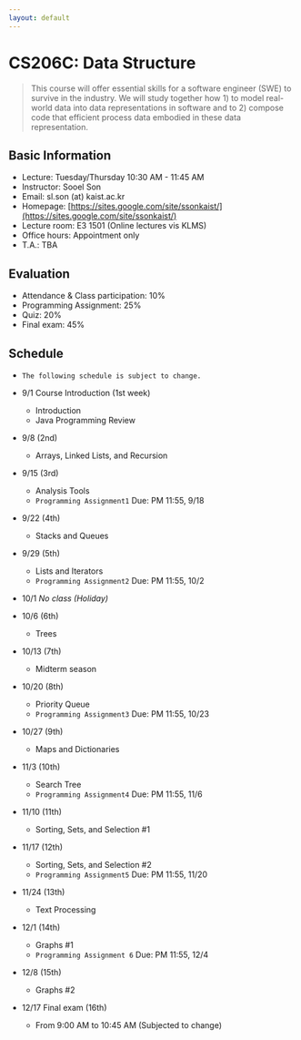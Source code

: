 ```yaml
---
layout: default
---
```


# **CS206C**: Data Structure

> This course will offer essential skills for a software engineer (SWE) to survive in the industry. We will study together how 1) to model real-world data into data representations in software and to 2) compose code that efficient process data embodied in these data representation.  


## Basic Information
 * Lecture: Tuesday/Thursday 10:30 AM - 11:45 AM
 * Instructor: Sooel Son
 * Email: sl.son (at) kaist.ac.kr
 * Homepage: [https://sites.google.com/site/ssonkaist/](https://sites.google.com/site/ssonkaist/)
 * Lecture room: E3 1501 (Online lectures vis KLMS)
 * Office hours: Appointment only
 * T.A.: TBA
 
## Evaluation
 * Attendance & Class participation: 10%
 * Programming Assignment: 25%
 * Quiz: 20%
 * Final exam: 45%

## Schedule

- `The following schedule is subject to change.`

- 9/1 Course Introduction (1st week)
  - Introduction
  - Java Programming Review
  
- 9/8 (2nd)
  - Arrays, Linked Lists, and Recursion

- 9/15 (3rd)
  - Analysis Tools
  - `Programming Assignment1` Due: PM 11:55, 9/18 
  
- 9/22 (4th)
  - Stacks and Queues

- 9/29 (5th)
  - Lists and Iterators
  - `Programming Assignment2` Due: PM 11:55, 10/2 
 
- 10/1
  _No class (Holiday)_

- 10/6 (6th)
  - Trees

- 10/13 (7th)
  - Midterm season

- 10/20 (8th)
  - Priority Queue
  - `Programming Assignment3` Due: PM 11:55, 10/23
  
- 10/27 (9th)
  - Maps and Dictionaries

- 11/3 (10th)
  - Search Tree
  - `Programming Assignment4` Due: PM 11:55, 11/6
  
- 11/10 (11th)
  - Sorting, Sets, and Selection #1
  
- 11/17 (12th)
  - Sorting, Sets, and Selection #2
  - `Programming Assignment5` Due: PM 11:55, 11/20

- 11/24 (13th)
  - Text Processing

- 12/1 (14th)
  - Graphs #1
  - `Programming Assignment 6` Due: PM 11:55, 12/4

- 12/8 (15th)
  - Graphs #2

- 12/17 Final exam (16th)
  - From 9:00 AM to 10:45 AM (Subjected to change)
